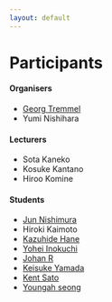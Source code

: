 ```yaml
---
layout: default
---
```


# Participants

#### Organisers
- [Georg Tremmel](georg/)
- Yumi Nishihara


####  Lecturers
- Sota Kaneko
- Kosuke Kantano
- Hiroo Komine

#### Students
- [Jun Nishimura](jun/)
- Hiroki Kaimoto
- [Kazuhide Hane](Kazuhide_Hane/)
- [Yohei Inokuchi](yohei/)
- [Johan R](johan/)
- [Keisuke Yamada](keisuke/)
- [Kent Sato](kent_sato/)
- [Youngah seong](youngah/)
